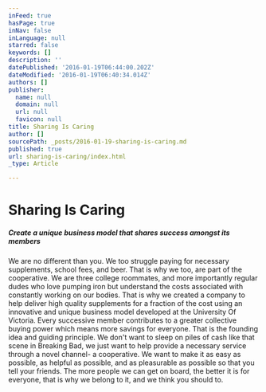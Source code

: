 ```yaml
---
inFeed: true
hasPage: true
inNav: false
inLanguage: null
starred: false
keywords: []
description: ''
datePublished: '2016-01-19T06:44:00.202Z'
dateModified: '2016-01-19T06:40:34.014Z'
authors: []
publisher:
  name: null
  domain: null
  url: null
  favicon: null
title: Sharing Is Caring
author: []
sourcePath: _posts/2016-01-19-sharing-is-caring.md
published: true
url: sharing-is-caring/index.html
_type: Article

---
```

# Sharing Is Caring

##### Create a unique business model that shares success amongst its members

We are no different  than you. We too  struggle paying for necessary supplements, school fees, and beer.  That is why we too, are part of the cooperative. We are three college roommates, and more importantly regular dudes who love pumping iron but understand the costs associated with constantly working on our bodies. That is why we created a company to help deliver high quality supplements for a fraction of the cost using an innovative and unique business model developed at the University Of Victoria. Every successive member contributes to a greater collective buying power which means more savings for everyone. That is the founding idea and guiding principle. We don't want to sleep on piles of cash like that scene in Breaking Bad, we just want to help provide a necessary service through a novel channel- a cooperative. We want to make it as easy as possible, as helpful as possible, and as pleasurable as possible so that you tell your friends. The more people we can get on board, the better it is for everyone, that is why we belong to it, and we think you should to.